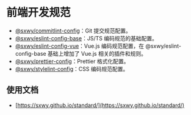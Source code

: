 # 前端开发规范

- [@sxwy/commitlint-config](./packages/commitlint-config)：Git 提交规范配置。
- [@sxwy/eslint-config-base](./packages/eslint-config-base)：JS/TS 编码规范的基础配置。
- [@sxwy/eslint-config-vue](./packages/eslint-config-vue)：Vue.js 编码规范配置，在 @sxwy/eslint-config-base 基础上增加了 Vue.js 相关的插件和规则。
- [@sxwy/prettier-config](./packages/prettier-config)：Prettier 格式化配置。
- [@sxwy/stylelint-config](./packages/stylelint-config)：CSS 编码规范配置。

## 使用文档

- [https://sxwy.github.io/standard/](https://sxwy.github.io/standard/)
